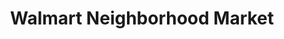 ---
title: "Walmart Neighborhood Market"
url: /arlington/walmart-neighborhood-market-park-springs-boulevard/
shop: supermarket
---